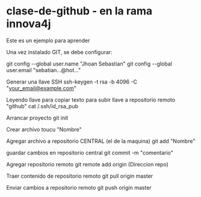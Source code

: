 # clase-de-github - en la rama innova4j
Este es un ejemplo para aprender

Una vez instalado GIT, se debe configurar:

git config --global user.name "Jhoan Sebastian"
git config --global user.email "sebatian...@hot..."

Generar una llave SSH
ssh-keygen -t rsa -b 4096 -C "your_email@example.com"

Leyendo llave para copiar texto para subir llave a repositorio remoto "github"
cat /.ssh/id_rsa_pub

Arrancar proyecto
git init

Crear archivo
toucu "Nombre"

Agregar archivo a repositorio CENTRAL (el de la maquina)
git add "Nombre"

guardar cambios en repositorio central
git commit -m "comentario"

Agregar repositorio remoto
git remote add origin (Direccion repo)

Traer contenido de repositorio remoto
git pull origin master

Enviar cambios a repositorio remoto
git push origin master